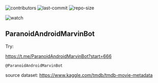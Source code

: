 ![contributors](https://img.shields.io/github/contributors/tesemnikov-av/pelevin-recomendation-bot) ![last-commit](https://img.shields.io/github/last-commit/tesemnikov-av/Pelevin-recomendation-bot) ![repo-size](https://img.shields.io/github/repo-size/tesemnikov-av/Pelevin-recomendation-bot)

![watch](https://img.shields.io/github/watchers/tesemnikov-av/Pelevin-recomendation-bot?style=social) 

ParanoidAndroidMarvinBot
------------

Try:

https://t.me/ParanoidAndroidMarvinBot?start=666

    @ParanoidAndroidMarvinBot

source dataset:
https://www.kaggle.com/tmdb/tmdb-movie-metadata
